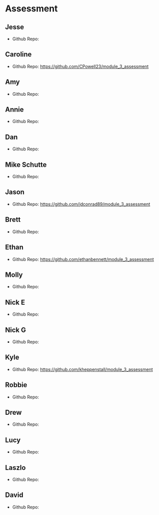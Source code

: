 # Assessment

## Jesse
  - Github Repo: 
  
## Caroline
  - Github Repo: https://github.com/CPowell23/module_3_assessment
  
## Amy
  - Github Repo:
  
## Annie  
  - Github Repo:
  
## Dan  
  - Github Repo:

## Mike Schutte
  - Github Repo:

## Jason
  - Github Repo: https://github.com/jdconrad89/module_3_assessment

## Brett
  - Github Repo:

## Ethan
  - Github Repo: https://github.com/ethanbennett/module_3_assessment

## Molly
  - Github Repo:

## Nick E
  - Github Repo:

## Nick G
  - Github Repo:

## Kyle
  - Github Repo: https://github.com/kheppenstall/module_3_assessment

## Robbie
  - Github Repo:

## Drew
  - Github Repo:

## Lucy
  - Github Repo:

## Laszlo
  - Github Repo:

## David
  - Github Repo:
